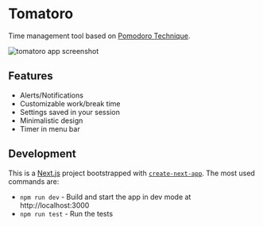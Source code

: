 # Tomatoro

Time management tool based on [Pomodoro Technique](https://en.wikipedia.org/wiki/Pomodoro_Technique).

![tomatoro app screenshot](tomatoro/public/screenshot.png)

## Features

- Alerts/Notifications
- Customizable work/break time
- Settings saved in your session
- Minimalistic design
- Timer in menu bar

## Development

This is a [Next.js](https://nextjs.org/) project bootstrapped with [`create-next-app`](https://github.com/vercel/next.js/tree/canary/packages/create-next-app).
The most used commands are:

* `npm run dev` - Build and start the app in dev mode at http://localhost:3000
* `npm run test` - Run the tests
